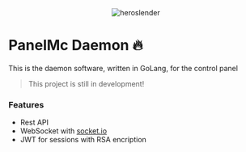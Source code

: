 <div align="center">
  <img src="https://avatars2.githubusercontent.com/u/46852407?s=128&v=4" alt="heroslender"/>
</div>

# PanelMc Daemon 🔥
This is the daemon software, written in GoLang, for the control panel
> This project is still in development!

### Features
* Rest API
* WebSocket with [socket.io](https://socket.io/)
* JWT for sessions with RSA encription